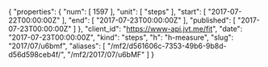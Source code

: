 {
  "properties": {
    "num": [
      1597
    ],
    "unit": [
      "steps"
    ],
    "start": [
      "2017-07-22T00:00:00Z"
    ],
    "end": [
      "2017-07-23T00:00:00Z"
    ],
    "published": [
      "2017-07-23T00:00:00Z"
    ]
  },
  "client_id": "https://www-api.jvt.me/fit",
  "date": "2017-07-23T00:00:00Z",
  "kind": "steps",
  "h": "h-measure",
  "slug": "2017/07/u6bmf",
  "aliases": [
    "/mf2/d561606c-7353-49b6-9b8d-d56d598ceb4f/",
    "/mf2/2017/07/u6bMF"
  ]
}
